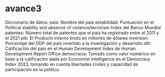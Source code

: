 # avance3
Diccionario de datos:
pais: Nombre del país
estabilidad: Puntuación en el Political stability and absence of violence/terrorism Index del Banco Mundial
patentes: Número total de patentes que el país ha registrado entre el 2011 y el 2021
pib: El Producto interno bruto en millones de dólares
inversion: Porcentaje del GDP del país invertido a la investigación y desarrollo
idh: Calificación del país en el Human Development Index de Human Development Report Office
democracia: Tomado como valor numérico en base a la calificación dada por Economist intelligence en el Democracy Index 2023, tomando en cuenta libertades civiles y capacidad de participación en la política.
